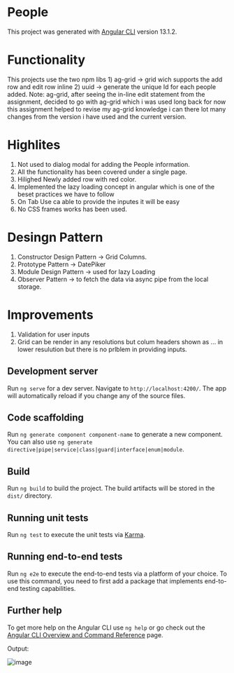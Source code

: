 # People

This project was generated with [Angular CLI](https://github.com/angular/angular-cli) version 13.1.2.

# Functionality 
This projects use the two npm libs 
    1) ag-grid -> grid wich supports the add row and edit row inline 
    2) uuid -> generate the unique Id for each people added.
Note: ag-grid, after seeing the in-line edit statement from the assignment, decided to go with ag-grid which i was used long back for now this assignment helped to revise my ag-grid knowledge i can there lot many changes from the version i have used and the current version.

# Highlites
1) Not used to dialog modal for adding the People information.
2) All the functionality has been covered under a single page.
3) Hilighed Newly added row with red color.
4) Implemented the lazy loading concept in angular which is one of the beset practices we have to follow
5) On Tab Use ca able to provide the inputes it will be easy
6) No CSS frames works has been used.


# Desingn Pattern
1) Constructor Design Pattern -> Grid Columns.
2) Prototype Pattern -> DatePiker
3) Module Design Pattern -> used for lazy Loading
4) Observer Pattern -> to fetch the data via async pipe from the local storage.

# Improvements 
1) Validation for user inputs
2) Grid can be render in any resolutions but colum headers shown as ... in lower resulution but there is no prlblem in providing inputs.



## Development server

Run `ng serve` for a dev server. Navigate to `http://localhost:4200/`. The app will automatically reload if you change any of the source files.

## Code scaffolding

Run `ng generate component component-name` to generate a new component. You can also use `ng generate directive|pipe|service|class|guard|interface|enum|module`.

## Build

Run `ng build` to build the project. The build artifacts will be stored in the `dist/` directory.

## Running unit tests

Run `ng test` to execute the unit tests via [Karma](https://karma-runner.github.io).

## Running end-to-end tests

Run `ng e2e` to execute the end-to-end tests via a platform of your choice. To use this command, you need to first add a package that implements end-to-end testing capabilities.

## Further help

To get more help on the Angular CLI use `ng help` or go check out the [Angular CLI Overview and Command Reference](https://angular.io/cli) page.

Output:

![image](https://user-images.githubusercontent.com/47212526/175811367-90c1c48d-0463-4db1-8545-0e2dbe2b26b7.png)

